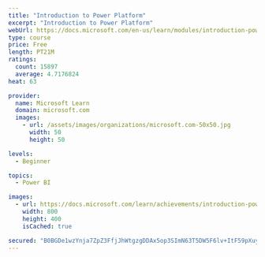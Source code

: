 ```yaml
---
title: "Introduction to Power Platform"
excerpt: "Introduction to Power Platform"
webUrl: https://docs.microsoft.com/en-us/learn/modules/introduction-power-platform/
type: course
price: Free
length: PT21M
ratings:
  count: 15897
  average: 4.7176824
heat: 63

provider:
  name: Microsoft Learn
  domain: microsoft.com
  images:
    - url: /assets/images/organizations/microsoft.com-50x50.jpg
      width: 50
      height: 50

levels:
  - Beginner

topics:
  - Power BI

images:
  - url: https://docs.microsoft.com/learn/achievements/introduction-power-platform-social.png
    width: 800
    height: 400
    isCached: true

secured: "B0BGDe1wzYnja7ZpZ3FfjJhWtgzgDDAx5op3SImN63T5DW5F6lv+ItF59pXuy8pyvd1ifj/SxpjcaUV/f0qkdLLCb9fZrHko3liDvWwONfhfAymBCFE0rtiTmurpeJhiXTdnTyNRMyvn3sZpbN8vXpghKL0hLbGIo+h2SMGKWYTjB23nJOkAwTGI3/y3pOxOZp+uzVClS9c0VPFqGqYSDIujKVdVCIFl6q5s8bRO1sOoBy7ApIbMTkH8rPzo4+2br59Q3w/J+NxdZvw8dTukotT1f2djso5Jtoc8lzFYgTrPf6/PP4o0PU1z9DunEGBdL5wjRXaaALDsaVbsaDxVCBGVeDznPbei6ehOf9XYad/9k7UA52W1xM5RzDlYYa6aHkGp8Dlyg1liC+0992ypboYjpkuibkMbcnuhqzyYPZAlZCPe3cwDnmXCffPGtIri;lC5kZC3T3J/B9OBcRwl3bw=="
---
```


